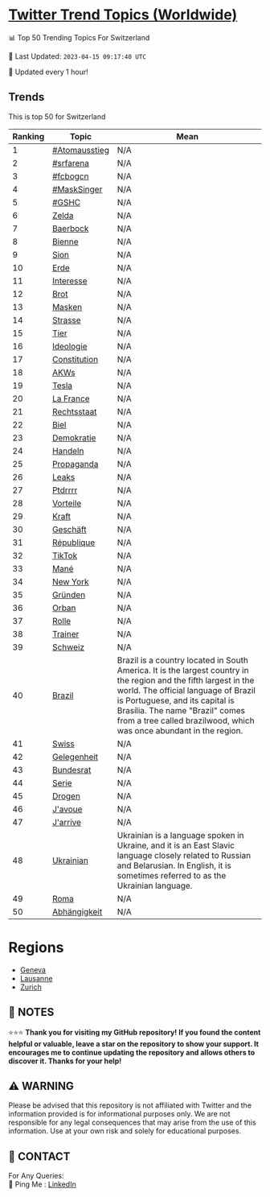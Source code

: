 [Twitter Trend Topics (Worldwide)](https://github.com/ErcinDedeoglu/Twitter-Trend-Topics)
==========


📊 Top 50 Trending Topics For Switzerland

📆 Last Updated: `2023-04-15 09:17:40 UTC`

🔧 Updated every 1 hour!


## Trends

This is top 50 for Switzerland

| Ranking | Topic | Mean |
| ------- | ------------ | ------------ |
| 1 | [#Atomausstieg](http://twitter.com/search?q=%23Atomausstieg) | N/A |
| 2 | [#srfarena](http://twitter.com/search?q=%23srfarena) | N/A |
| 3 | [#fcbogcn](http://twitter.com/search?q=%23fcbogcn) | N/A |
| 4 | [#MaskSinger](http://twitter.com/search?q=%23MaskSinger) | N/A |
| 5 | [#GSHC](http://twitter.com/search?q=%23GSHC) | N/A |
| 6 | [Zelda](http://twitter.com/search?q=Zelda) | N/A |
| 7 | [Baerbock](http://twitter.com/search?q=Baerbock) | N/A |
| 8 | [Bienne](http://twitter.com/search?q=Bienne) | N/A |
| 9 | [Sion](http://twitter.com/search?q=Sion) | N/A |
| 10 | [Erde](http://twitter.com/search?q=Erde) | N/A |
| 11 | [Interesse](http://twitter.com/search?q=Interesse) | N/A |
| 12 | [Brot](http://twitter.com/search?q=Brot) | N/A |
| 13 | [Masken](http://twitter.com/search?q=Masken) | N/A |
| 14 | [Strasse](http://twitter.com/search?q=Strasse) | N/A |
| 15 | [Tier](http://twitter.com/search?q=Tier) | N/A |
| 16 | [Ideologie](http://twitter.com/search?q=Ideologie) | N/A |
| 17 | [Constitution](http://twitter.com/search?q=Constitution) | N/A |
| 18 | [AKWs](http://twitter.com/search?q=AKWs) | N/A |
| 19 | [Tesla](http://twitter.com/search?q=Tesla) | N/A |
| 20 | [La France](http://twitter.com/search?q=La+France) | N/A |
| 21 | [Rechtsstaat](http://twitter.com/search?q=Rechtsstaat) | N/A |
| 22 | [Biel](http://twitter.com/search?q=Biel) | N/A |
| 23 | [Demokratie](http://twitter.com/search?q=Demokratie) | N/A |
| 24 | [Handeln](http://twitter.com/search?q=Handeln) | N/A |
| 25 | [Propaganda](http://twitter.com/search?q=Propaganda) | N/A |
| 26 | [Leaks](http://twitter.com/search?q=Leaks) | N/A |
| 27 | [Ptdrrrr](http://twitter.com/search?q=Ptdrrrr) | N/A |
| 28 | [Vorteile](http://twitter.com/search?q=Vorteile) | N/A |
| 29 | [Kraft](http://twitter.com/search?q=Kraft) | N/A |
| 30 | [Geschäft](http://twitter.com/search?q=Gesch%c3%a4ft) | N/A |
| 31 | [République](http://twitter.com/search?q=R%c3%a9publique) | N/A |
| 32 | [TikTok](http://twitter.com/search?q=TikTok) | N/A |
| 33 | [Mané](http://twitter.com/search?q=Man%c3%a9) | N/A |
| 34 | [New York](http://twitter.com/search?q=New+York) | N/A |
| 35 | [Gründen](http://twitter.com/search?q=Gr%c3%bcnden) | N/A |
| 36 | [Orban](http://twitter.com/search?q=Orban) | N/A |
| 37 | [Rolle](http://twitter.com/search?q=Rolle) | N/A |
| 38 | [Trainer](http://twitter.com/search?q=Trainer) | N/A |
| 39 | [Schweiz](http://twitter.com/search?q=Schweiz) | N/A |
| 40 | [Brazil](http://twitter.com/search?q=Brazil) | Brazil is a country located in South America. It is the largest country in the region and the fifth largest in the world. The official language of Brazil is Portuguese, and its capital is Brasília. The name "Brazil" comes from a tree called brazilwood, which was once abundant in the region. |
| 41 | [Swiss](http://twitter.com/search?q=Swiss) | N/A |
| 42 | [Gelegenheit](http://twitter.com/search?q=Gelegenheit) | N/A |
| 43 | [Bundesrat](http://twitter.com/search?q=Bundesrat) | N/A |
| 44 | [Serie](http://twitter.com/search?q=Serie) | N/A |
| 45 | [Drogen](http://twitter.com/search?q=Drogen) | N/A |
| 46 | [J'avoue](http://twitter.com/search?q=J%27avoue) | N/A |
| 47 | [J'arrive](http://twitter.com/search?q=J%27arrive) | N/A |
| 48 | [Ukrainian](http://twitter.com/search?q=Ukrainian) | Ukrainian is a language spoken in Ukraine, and it is an East Slavic language closely related to Russian and Belarusian. In English, it is sometimes referred to as the Ukrainian language. |
| 49 | [Roma](http://twitter.com/search?q=Roma) | N/A |
| 50 | [Abhängigkeit](http://twitter.com/search?q=Abh%c3%a4ngigkeit) | N/A |



# Regions

* [Geneva](</Switzerland/Geneva.md>)
* [Lausanne](</Switzerland/Lausanne.md>)
* [Zurich](</Switzerland/Zurich.md>)



## 📝 NOTES

⭐⭐⭐ **Thank you for visiting my GitHub repository! If you found the content helpful or valuable, leave a star on the repository to show your support. It encourages me to continue updating the repository and allows others to discover it. Thanks for your help!**


## ⚠️ WARNING

Please be advised that this repository is not affiliated with Twitter and the information provided is for informational purposes only. We are not responsible for any legal consequences that may arise from the use of this information. Use at your own risk and solely for educational purposes.


## 📨 CONTACT

 For Any Queries:  
            🏓 Ping Me : [LinkedIn](https://www.linkedin.com/in/ercindedeoglu/)
